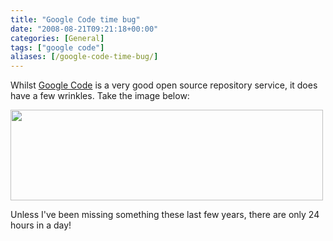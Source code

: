 ```yaml
---
title: "Google Code time bug"
date: "2008-08-21T09:21:18+00:00"
categories: [General]
tags: ["google code"]
aliases: [/google-code-time-bug/]
---
```


Whilst [Google Code](http://code.google.com/) is a very good open source repository service, it does have a few wrinkles. Take the image below:

<img class="aligncenter size-full wp-image-528" title="google-code-time-bug" src="/images/uploads/2008/08/google-code-time-bug.jpg" alt="" width="500" height="145" />

Unless I've been missing something these last few years, there are only 24 hours in a day!

